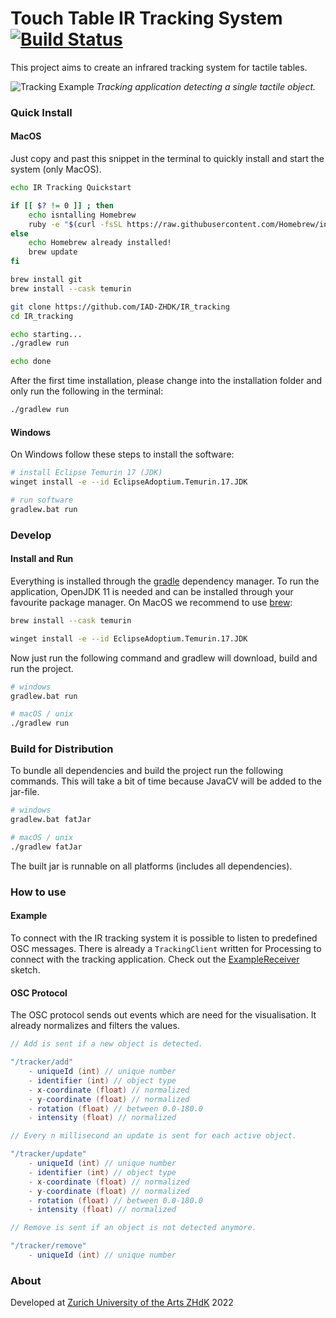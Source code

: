 # Touch Table IR Tracking System [![Build Status](https://travis-ci.org/IAD-ZHDK/IR_tracking.svg?branch=master)](https://travis-ci.org/IAD-ZHDK/IR_tracking)
This project aims to create an infrared tracking system for tactile tables.

![Tracking Example](images/tracking-example.jpg)
*Tracking application detecting a single tactile object.*

### Quick Install

#### MacOS

Just copy and past this snippet in the terminal to quickly install and start the system (only MacOS).

```bash
echo IR Tracking Quickstart

if [[ $? != 0 ]] ; then
	echo isntalling Homebrew
	ruby -e "$(curl -fsSL https://raw.githubusercontent.com/Homebrew/install/master/install)"
else
	echo Homebrew already installed!
	brew update
fi

brew install git
brew install --cask temurin

git clone https://github.com/IAD-ZHDK/IR_tracking
cd IR_tracking

echo starting...
./gradlew run

echo done
```

After the first time installation, please change into the installation folder and only run the following in the terminal:

```bash
./gradlew run
```

#### Windows

On Windows follow these steps to install the software:

```bash
# install Eclipse Temurin 17 (JDK)
winget install -e --id EclipseAdoptium.Temurin.17.JDK

# run software
gradlew.bat run
```

### Develop

#### Install and Run
Everything is installed through the [gradle](https://gradle.org/) dependency manager. To run the application, OpenJDK 11 is needed and can be installed through your favourite package manager. On MacOS we recommend to use [brew](https://brew.sh/):

```bash
brew install --cask temurin

winget install -e --id EclipseAdoptium.Temurin.17.JDK
```

Now just run the following command and gradlew will download, build and run the project.

```bash
# windows
gradlew.bat run

# macOS / unix
./gradlew run
```

### Build for Distribution
To bundle all dependencies and build the project run the following commands. This will take a bit of time because JavaCV will be added to the jar-file.

```bash
# windows
gradlew.bat fatJar

# macOS / unix
./gradlew fatJar
```

The built jar is runnable on all platforms (includes all dependencies).

### How to use

#### Example
To connect with the IR tracking system it is possible to listen to predefined OSC messages. There is already a `TrackingClient` written for Processing to connect with the tracking application. Check out the [ExampleReceiver](https://github.com/IAD-ZHDK/IR_tracking/tree/master/examples/ExampleReceiver) sketch.

#### OSC Protocol
The OSC protocol sends out events which are need for the visualisation. It already normalizes and filters the values.

```java
// Add is sent if a new object is detected.

"/tracker/add"
	- uniqueId (int) // unique number
	- identifier (int) // object type
	- x-coordinate (float) // normalized
	- y-coordinate (float) // normalized
	- rotation (float) // between 0.0-180.0
	- intensity (float) // normalized
```


```java
// Every n millisecond an update is sent for each active object.

"/tracker/update"
	- uniqueId (int) // unique number
	- identifier (int) // object type
	- x-coordinate (float) // normalized
	- y-coordinate (float) // normalized
	- rotation (float) // between 0.0-180.0
	- intensity (float) // normalized
```

```java
// Remove is sent if an object is not detected anymore.

"/tracker/remove"
	- uniqueId (int) // unique number
```

### About
Developed at [Zurich University of the Arts ZHdK](https://www.zhdk.ch/) 2022
